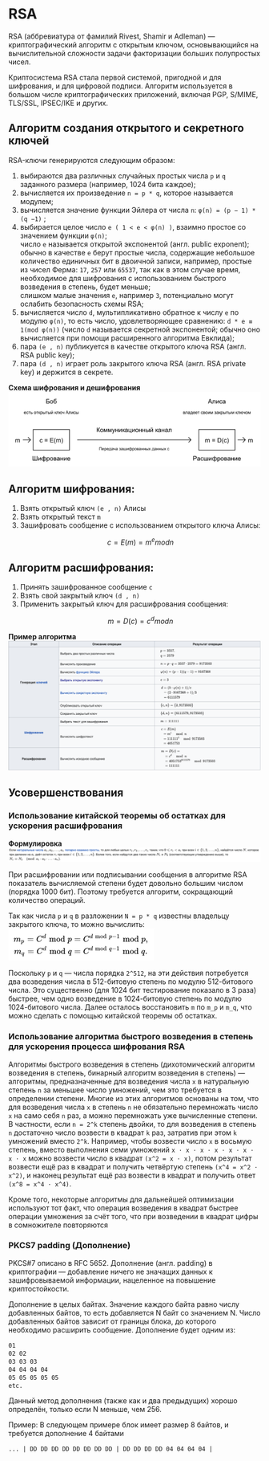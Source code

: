 # RSA

RSA (аббревиатура от фамилий Rivest, Shamir и Adleman) — криптографический алгоритм с открытым ключом, основывающийся на вычислительной сложности задачи факторизации больших полупростых чисел.

Криптосистема RSA стала первой системой, пригодной и для шифрования, и для цифровой подписи. 
Алгоритм используется в большом числе криптографических приложений, включая PGP, S/MIME, TLS/SSL, IPSEC/IKE и других.

## Алгоритм создания открытого и секретного ключей
RSA-ключи генерируются следующим образом:

1) выбираются два различных случайных простых числа 
`p` и `q` заданного размера (например, 1024 бита каждое);
2) вычисляется их произведение
`n = p * q`, которое называется модулем;
3) вычисляется значение функции Эйлера от числа `n`:
`φ(n) = (p − 1) * (q −1)` ;
4) выбирается целое число `e ( 1 < e < φ(n) )`, взаимно простое со значением функции `φ(n)`;\
число `e` называется открытой экспонентой (англ. public exponent);\
обычно в качестве `e` берут простые числа, содержащие небольшое количество единичных бит в двоичной записи, например,
простые из чисел Ферма: `17`, `257` или `65537`, так как в этом случае время, необходимое для шифрования с использованием
быстрого возведения в степень, будет меньше;\
слишком малые значения `e`, например `3`, потенциально могут ослабить безопасность схемы RSA;
5) вычисляется число `d`, мультипликативно обратное к числу `e` по модулю `φ(n)`, то есть число, удовлетворяющее сравнению:
`d * e ≡ 1(mod φ(n))`
(число `d` называется секретной экспонентой; обычно оно вычисляется при помощи расширенного алгоритма Евклида);
6) пара `(e , n)` публикуется в качестве открытого ключа RSA (англ. RSA public key);
7) пара `(d , n)` играет роль закрытого ключа RSA (англ. RSA private key) и держится в секрете.

**Схема шифрования и дешифрования**\
![encrypt-decrypt_schema.png](images/encrypt-decrypt_schema.png)

## Алгоритм шифрования:

1) Взять открытый ключ `(e , n)` Алисы 
2) Взять открытый текст `m`
3) Зашифровать сообщение с использованием открытого ключа Алисы:
    ```math
    c = E(m)= m^e mod n
    ```

## Алгоритм расшифрования:

1) Принять зашифрованное сообщение `c`
2) Взять свой закрытый ключ `(d , n)`
3) Применить закрытый ключ для расшифрования сообщения:
    ```math
    m = D(c)= c^d mod n
    ```
   
**Пример алгоритма**\
![Пример алгоритма](images/RSA_example.png)

## Усовершенствования

### Использование китайской теоремы об остатках для ускорения расшифрования

**Формулировка**\
![ctr_form.png](images/ctr_form.png)

При расшифровании или подписывании сообщения в алгоритме RSA показатель вычисляемой степени будет довольно большим числом (порядка 1000 бит). 
Поэтому требуется алгоритм, сокращающий количество операций. 

Так как числа `p` и `q` в разложении `N = p * q` известны владельцу закрытого ключа, то можно вычислить:\
![crt.png](images/crt.png)

Поскольку `p` и `q` — числа порядка `2^512`, на эти действия потребуется два возведения числа в 512-битовую степень по модулю 512-битового числа. 
Это существенно (для 1024 бит тестирование показало в 3 раза) быстрее, чем одно возведение в 1024-битовую степень по модулю 1024-битового числа. 
Далее осталось восстановить 
`m` по `m_p` и `m_q`, что можно сделать с помощью китайской теоремы об остатках.

### Использование алгоритма быстрого возведения в степень для ускорения процесса шифрования RSA

Алгоритмы быстрого возведения в степень (дихотомический алгоритм возведения в степень, бинарный алгоритм возведения в степень) — алгоритмы, предназначенные для возведения числа `x` в натуральную степень `n` за меньшее число умножений, чем это требуется в определении степени.
Многие из этих алгоритмов основаны на том, что для возведения числа `x` в степень `n` не обязательно перемножать число `x` на само себя `n` раз, а можно перемножать уже вычисленные степени. 
В частности, если `n = 2^k` степень двойки, то для возведения в степень `n` достаточно число возвести в квадрат `k` раз, затратив при этом `k` умножений вместо `2^k`. 
Например, чтобы возвести число `x` в восьмую степень, вместо выполнения семи умножений 
`x ⋅ x ⋅ x ⋅ x ⋅ x ⋅ x ⋅ x ⋅ x`
можно возвести число в квадрат `(x^2 = x ⋅ x)`, потом результат возвести ещё раз в квадрат и получить четвёртую степень 
`(x^4 = x^2 ⋅ x^2)`, и наконец результат ещё раз возвести в квадрат и получить ответ `(x^8 = x^4 ⋅ x^4)`.

Кроме того, некоторые алгоритмы для дальнейшей оптимизации используют тот факт, что операция возведения в квадрат быстрее операции умножения за счёт того, что при возведении в квадрат цифры в сомножителе повторяются

### PKCS7 padding (Дополнение)
PKCS#7 описано в RFC 5652.
Дополнение (англ. padding) в криптографии — добавление ничего не значащих данных к зашифровываемой информации, нацеленное на повышение криптостойкости.

Дополнение в целых байтах. Значение каждого байта равно числу добавленных байтов, то есть добавляется N байт со значением N. Число добавленных байтов зависит от границы блока, до которого необходимо расширить сообщение. Дополнение будет одним из:
```
01
02 02
03 03 03
04 04 04 04
05 05 05 05 05
etc.
```

Данный метод дополнения (также как и два предыдущих) хорошо определён, только если N меньше, чем 256.

Пример: В следующем примере блок имеет размер 8 байтов, и требуется дополнение 4 байтами
```
... | DD DD DD DD DD DD DD DD | DD DD DD DD 04 04 04 04 |
```

